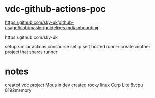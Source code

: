 # vdc-github-actions-poc

https://github.com/sky-uk/github-usage/blob/master/guidelines.md#onboarding

https://github.com/sky-uk

setup similar actions concourse
setup self hosted runner
create another project that shares runner

# notes
created vdc project Mous in dev
created rocky linux Corp Lite 8vcpu 8192memory
